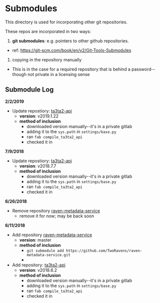 # Submodules

This directory is used for incorporating other git repositories.

These repos are incorporated in two ways:

1. **git submodules**: e.g. pointers to other github repositories.
  - ref: https://git-scm.com/book/en/v2/Git-Tools-Submodules
1. copying in the repository manually
  - This is in the case for a required repository that is behind a password--though not private in a licensing sense

## Submodule Log

**2/2/2019**
- Update repostiory: [ta3ta2-api](https://gitlab.com/datadrivendiscovery/ta3ta2-api)
  - **version**: v2019.1.22
  - **method of inclusion**
    - downloaded version manually--it's in a private gitlab
    - adding it to the `sys.path` in `settings/base.py`
    - ran `fab compile_ta3ta2_api`
    - checked it in

**7/9/2018**

- Update repostiory: [ta3ta2-api](https://gitlab.com/datadrivendiscovery/ta3ta2-api)
  - **version**: v2018.7.7
  - **method of inclusion**
    - downloaded version manually--it's in a private gitlab
    - adding it to the `sys.path` in `settings/base.py`
    - ran `fab compile_ta3ta2_api`
    - checked it in


**6/26/2018**

- Remove repository [raven-metadata-service](https://github.com/TwoRavens/raven-metadata-service)
  - remove it for now; may be back soon


**6/11/2018**

- Add repository [raven-metadata-service](https://github.com/TwoRavens/raven-metadata-service)
  - **version**: master
  - **method of inclusion**
    - `git submodule add https://github.com/TwoRavens/raven-metadata-service.git`
    -
- Add repository: [ta3ta2-api](https://gitlab.com/datadrivendiscovery/ta3ta2-api)
  - **version**: v2018.6.2  
  - **method of inclusion**
    - downloaded version manually--it's in a private gitlab
    - adding it to the `sys.path` in `settings/base.py`
    - ran `fab compile_ta3ta2_api`
    - checked it in

